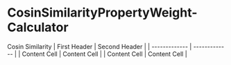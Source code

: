 # CosinSimilarityPropertyWeight-Calculator
Cosin Similarity 
| First Header  | Second Header |
| ------------- | ------------- |
| Content Cell  | Content Cell  |
| Content Cell  | Content Cell  |
